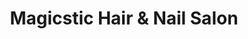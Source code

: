 ---
title: "Magicstic Hair & Nail Salon"
url: /woodbridge/magicstic-hair-and-nail-salon/
shop: beauty
---